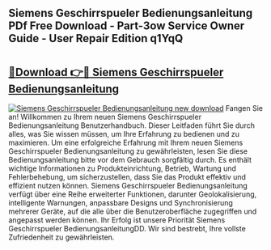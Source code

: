 ## Siemens Geschirrspueler Bedienungsanleitung PDf Free Download - Part-3ow Service Owner Guide - User Repair Edition q1YqQ

# <h2><a href="http://df5xoy.blite.top/?on=Siemens+Geschirrspueler+Bedienungsanleitung">🔗Download 👉🔴 Siemens Geschirrspueler Bedienungsanleitung</a></h2>

[![Siemens Geschirrspueler Bedienungsanleitung new download](https://i.imgur.com/lujVjoI.png)](http://df5xoy.blite.top/?on=Siemens+Geschirrspueler+Bedienungsanleitung)
Fangen Sie an! Willkommen zu Ihrem neuen Siemens Geschirrspueler Bedienungsanleitung Benutzerhandbuch. Dieser Leitfaden führt Sie durch alles, was Sie wissen müssen, um Ihre Erfahrung zu bedienen und zu maximieren. Um eine erfolgreiche Erfahrung mit Ihrem neuen Siemens Geschirrspueler Bedienungsanleitung zu gewährleisten, lesen Sie diese Bedienungsanleitung bitte vor dem Gebrauch sorgfältig durch. Es enthält wichtige Informationen zu Produkteinrichtung, Betrieb, Wartung und Fehlerbehebung, um sicherzustellen, dass Sie das Produkt effektiv und effizient nutzen können. Siemens Geschirrspueler Bedienungsanleitung verfügt über eine Reihe erweiterter Funktionen, darunter Geolokalisierung, intelligente Warnungen, anpassbare Designs und Synchronisierung mehrerer Geräte, auf die alle über die Benutzeroberfläche zugegriffen und angepasst werden können. Ihr Erfolg ist unsere Priorität Siemens Geschirrspueler BedienungsanleitungDD. Wir sind bestrebt, Ihre vollste Zufriedenheit zu gewährleisten.
